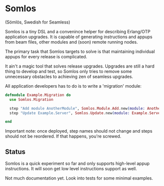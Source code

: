 # Somlos

(Sömlös, Swedish for Seamless)

Somlos is a tiny DSL and a convenince helper for describing Erlang/OTP application upgrades.
It is capable of generating instructions and appups from beam files, other modules and (soon) remote running nodes.

The primary task that Somlos targets to solve is that maintaining individual appups for 
every release is complicated. 

It ain't a magic tool that solves release upgrades. Upgrades are still a hard thing to develop and test, so Somlos only tries to remove some unnecessary obstacles to achieving zen of seamless upgrades.

All application developers has to do is to write a 'migration' module:

```elixir
defmodule Example.Migration do
  use Somlos.Migration

  step "Add module AnotherModule", Somlos.Module.Add.new(module: AnotherModule)
  step "Update Example.Server", Somlos.Update.new(module: Example.Server)

end
```

Important note: once deployed, step names should not change and steps should not be reordered. If that happens, you're screwed.

## Status

Somlos is a quick experiment so far and only supports high-level appup instructions. It will soon get low level instructions support as well.

Not much documentation yet. Look into tests for some minimal examples.